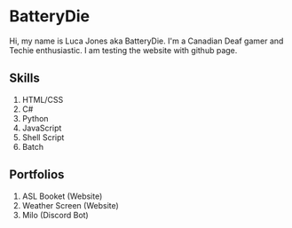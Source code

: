 # BatteryDie

Hi, my name is Luca Jones aka BatteryDie. I'm a Canadian Deaf gamer and Techie enthusiastic. I am testing the website with github page.

## Skills
1. HTML/CSS
2. C#
3. Python
4. JavaScript
5. Shell Script
6. Batch

## Portfolios
1. ASL Booket (Website)
2. Weather Screen (Website)
3. Milo (Discord Bot)
